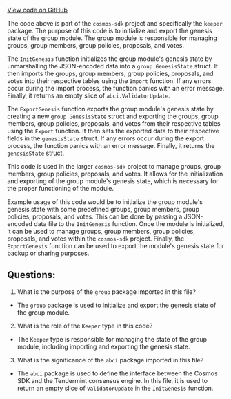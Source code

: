 [View code on GitHub](https://github.com/cosmos/cosmos-sdk.git/x/group/keeper/genesis.go)

The code above is part of the `cosmos-sdk` project and specifically the `keeper` package. The purpose of this code is to initialize and export the genesis state of the group module. The group module is responsible for managing groups, group members, group policies, proposals, and votes. 

The `InitGenesis` function initializes the group module's genesis state by unmarshalling the JSON-encoded data into a `group.GenesisState` struct. It then imports the groups, group members, group policies, proposals, and votes into their respective tables using the `Import` function. If any errors occur during the import process, the function panics with an error message. Finally, it returns an empty slice of `abci.ValidatorUpdate`.

The `ExportGenesis` function exports the group module's genesis state by creating a new `group.GenesisState` struct and exporting the groups, group members, group policies, proposals, and votes from their respective tables using the `Export` function. It then sets the exported data to their respective fields in the `genesisState` struct. If any errors occur during the export process, the function panics with an error message. Finally, it returns the `genesisState` struct.

This code is used in the larger `cosmos-sdk` project to manage groups, group members, group policies, proposals, and votes. It allows for the initialization and exporting of the group module's genesis state, which is necessary for the proper functioning of the module. 

Example usage of this code would be to initialize the group module's genesis state with some predefined groups, group members, group policies, proposals, and votes. This can be done by passing a JSON-encoded data file to the `InitGenesis` function. Once the module is initialized, it can be used to manage groups, group members, group policies, proposals, and votes within the `cosmos-sdk` project. Finally, the `ExportGenesis` function can be used to export the module's genesis state for backup or sharing purposes.
## Questions: 
 1. What is the purpose of the `group` package imported in this file?
- The `group` package is used to initialize and export the genesis state of the group module.

2. What is the role of the `Keeper` type in this code?
- The `Keeper` type is responsible for managing the state of the group module, including importing and exporting the genesis state.

3. What is the significance of the `abci` package imported in this file?
- The `abci` package is used to define the interface between the Cosmos SDK and the Tendermint consensus engine. In this file, it is used to return an empty slice of `ValidatorUpdate` in the `InitGenesis` function.